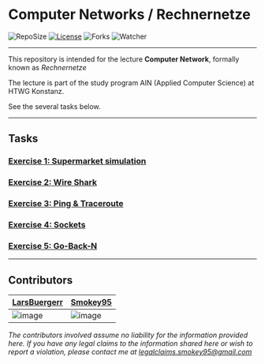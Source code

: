 ﻿# Computer Networks / Rechnernetze
 
![RepoSize](https://img.shields.io/github/repo-size/Smokey95/AIN_Computer_Networks)
[![License](https://img.shields.io/github/license/Smokey95/AIN_Computer_Networks)](https://cdn130.picsart.com/272563229032201.jpg?r1024x1024)
![Forks](https://img.shields.io/github/forks/Smokey95/AIN_Computer_Networks?color=green&style=social)
![Watcher](https://img.shields.io/github/watchers/Smokey95/AIN_Computer_Networks?style=social)

---

This repository is intended for the lecture **Computer Network**, formally known as *Rechnernetze*

The lecture is part of the study program AIN (Applied Computer Science) at HTWG Konstanz.
 
See the several tasks below.

---

## Tasks

### [Exercise 1: Supermarket simulation](https://github.com/Smokey95/Computer_Networks/tree/master/01_Exercise_Supermarket)
### [Exercise 2: Wire Shark](https://github.com/Smokey95/Computer_Networks/tree/master/02_Exercise_WireShark)
### [Exercise 3: Ping & Traceroute](https://github.com/Smokey95/Computer_Networks/tree/master/03_Exercise_Ping_Traceroute)

### [Exercise 4: Sockets](https://github.com/Smokey95/AIN_Computer_Networks/tree/master/04_Exercise_Sockets)

### [Exercise 5: Go-Back-N](https://github.com/Smokey95/AIN_Computer_Networks/tree/master/05_GoBackN)
---

## Contributors
| [LarsBuergerr](https://github.com/LarsBuergerr)  |  [Smokey95](https://github.com/Smokey95) | 
|---|---|
| ![image](https://github-readme-streak-stats.herokuapp.com/?user=LarsBuergerr) | ![image](https://github-readme-streak-stats.herokuapp.com/?user=Smokey95)  |

*The contributors involved assume no liability for the information provided here.*
*If you have any legal claims to the information shared here or wish to report a violation, please contact me at legalclaims.smokey95@gmail.com*
